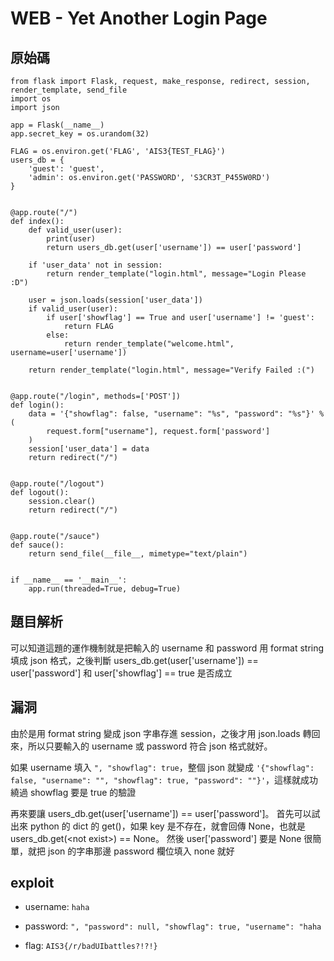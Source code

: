 # WEB - Yet Another Login Page
## 原始碼

```
from flask import Flask, request, make_response, redirect, session, render_template, send_file
import os
import json

app = Flask(__name__)
app.secret_key = os.urandom(32)

FLAG = os.environ.get('FLAG', 'AIS3{TEST_FLAG}')
users_db = {
    'guest': 'guest',
    'admin': os.environ.get('PASSWORD', 'S3CR3T_P455W0RD')
}


@app.route("/")
def index():
    def valid_user(user):
        print(user)
        return users_db.get(user['username']) == user['password']

    if 'user_data' not in session:
        return render_template("login.html", message="Login Please :D")

    user = json.loads(session['user_data'])
    if valid_user(user):
        if user['showflag'] == True and user['username'] != 'guest':
            return FLAG
        else:
            return render_template("welcome.html", username=user['username'])

    return render_template("login.html", message="Verify Failed :(")


@app.route("/login", methods=['POST'])
def login():
    data = '{"showflag": false, "username": "%s", "password": "%s"}' % (
        request.form["username"], request.form['password']
    )
    session['user_data'] = data
    return redirect("/")


@app.route("/logout")
def logout():
    session.clear()
    return redirect("/")


@app.route("/sauce")
def sauce():
    return send_file(__file__, mimetype="text/plain")


if __name__ == '__main__':
    app.run(threaded=True, debug=True)
```

## 題目解析
可以知道這題的運作機制就是把輸入的 username 和 password 用 format string 填成 json 格式，之後判斷 users_db.get(user['username']) == user['password'] 和 user['showflag'] == true 是否成立

## 漏洞
由於是用 format string 變成 json 字串存進 session，之後才用 json.loads 轉回來，所以只要輸入的 username 或 password 符合 json 格式就好。

如果 username 填入 `", "showflag": true`，整個 json 就變成 `'{"showflag": false, "username": "", "showflag": true, "password": ""}'`，這樣就成功繞過 showflag 要是 true 的驗證

再來要讓 users_db.get(user['username']) == user['password']。
首先可以試出來 python 的 dict 的 get()，如果 key 是不存在，就會回傳 None，也就是 users_db.get(\<not exist\>) == None。
然後 user['password'] 要是 None 很簡單，就把 json 的字串那邊 password 欄位填入 none 就好

## exploit
* username: `haha`
* password: `", "password": null, "showflag": true, "username": "haha`

* flag: `AIS3{/r/badUIbattles?!?!}`
